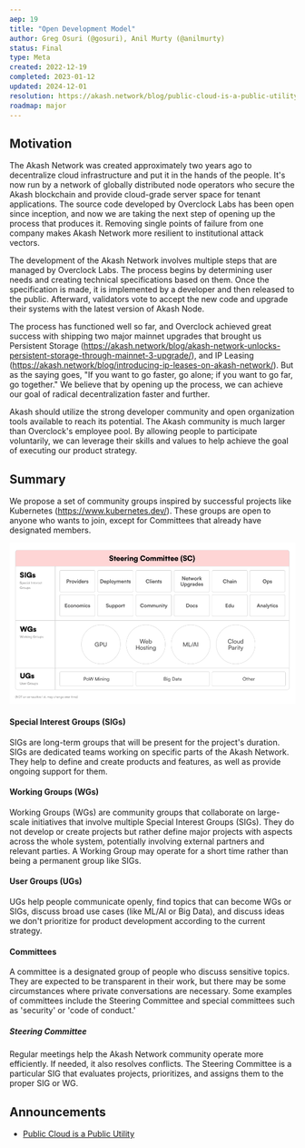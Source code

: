 ```yaml
---
aep: 19
title: "Open Development Model"
author: Greg Osuri (@gosuri), Anil Murty (@anilmurty)
status: Final
type: Meta
created: 2022-12-19
completed: 2023-01-12
updated: 2024-12-01
resolution: https://akash.network/blog/public-cloud-is-a-public-utility/
roadmap: major
---
```


## Motivation

The Akash Network was created approximately two years ago to decentralize cloud infrastructure and put it in the hands of the people. It's now run by a network of globally distributed node operators who secure the Akash blockchain and provide cloud-grade server space for tenant applications. The source code developed by Overclock Labs has been open since inception, and now we are taking the next step of opening up the process that produces it. Removing single points of failure from one company makes Akash Network more resilient to institutional attack vectors.

The development of the Akash Network involves multiple steps that are managed by Overclock Labs. The process begins by determining user needs and creating technical specifications based on them. Once the specification is made, it is implemented by a developer and then released to the public. Afterward, validators vote to accept the new code and upgrade their systems with the latest version of Akash Node.

The process has functioned well so far, and Overclock achieved great success with shipping two major mainnet upgrades that brought us Persistent Storage (https://akash.network/blog/akash-network-unlocks-persistent-storage-through-mainnet-3-upgrade/), and IP Leasing (https://akash.network/blog/introducing-ip-leases-on-akash-network/). But as the saying goes, "If you want to go faster, go alone; if you want to go far, go together." We believe that by opening up the process, we can achieve our goal of radical decentralization faster and further.

Akash should utilize the strong developer community and open organization tools available to reach its potential. The Akash community is much larger than Overclock's employee pool. By allowing people to participate voluntarily, we can leverage their skills and values to help achieve the goal of executing our product strategy.

## Summary

We propose a set of community groups inspired by successful projects like Kubernetes (https://www.kubernetes.dev/). These groups are open to anyone who wants to join, except for Committees that already have designated members.

![Akash Community Groups Block Diagram](./akash-community-groups-block-diagram.png)

#### Special Interest Groups (SIGs)

SIGs are long-term groups that will be present for the project's duration. SIGs are dedicated teams working on specific parts of the Akash Network. They help to define and create products and features, as well as provide ongoing support for them.

#### Working Groups (WGs)

Working Groups (WGs) are community groups that collaborate on large-scale initiatives that involve multiple Special Interest Groups (SIGs). They do not develop or create projects but rather define major projects with aspects across the whole system, potentially involving external partners and relevant parties. A Working Group may operate for a short time rather than being a permanent group like SIGs.

#### User Groups (UGs)

UGs help people communicate openly, find topics that can become WGs or SIGs, discuss broad use cases (like ML/AI or Big Data), and discuss ideas we don't prioritize for product development according to the current strategy.

#### Committees

A committee is a designated group of people who discuss sensitive topics. They are expected to be transparent in their work, but there may be some circumstances where private conversations are necessary. Some examples of committees include the Steering Committee and special committees such as 'security' or 'code of conduct.'

##### Steering Committee

Regular meetings help the Akash Network community operate more efficiently. If needed, it also resolves conflicts. The Steering Committee is a particular SIG that evaluates projects, prioritizes, and assigns them to the proper SIG or WG.

## Announcements

* [Public Cloud is a Public Utility](https://akash.network/blog/public-cloud-is-a-public-utility/)
